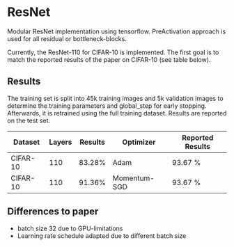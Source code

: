 # ResNet
Modular ResNet implementation using tensorflow.
PreActivation approach is used for all residual or bottleneck-blocks. 

Currently, the ResNet-110 for CIFAR-10 is implemented.
The first goal is to match the reported results of the paper on CIFAR-10 (see table below). 

## Results
The training set is split into 45k training images and 5k validation images to determine the training parameters and global_step for early stopping. Afterwards, it is retrained using the full training dataset. Results are reported on the test set. 

Dataset  | Layers | Results | Optimizer | Reported Results
-------- | ------ |-------- | --------- | -----------------
CIFAR-10 | 110    | 83.28%  | Adam      | 93.67 %
CIFAR-10 | 110    | 91.36%  | Momentum-SGD | 93.67 %


## Differences to paper
* batch size 32 due to GPU-limitations
* Learning rate schedule adapted due to different batch size
